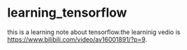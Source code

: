 # learning_tensorflow
this is a learning note about tensorflow.the learninig vedio is https://www.bilibili.com/video/av16001891/?p=9.
